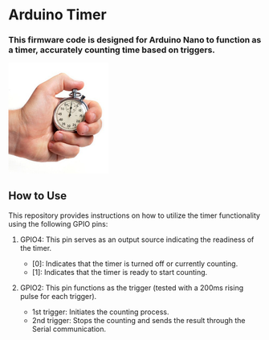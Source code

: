 # Arduino Timer
### This firmware code is designed for Arduino Nano to function as a timer, accurately counting time based on triggers.
<img src="/img/timer.jpeg" width="200">

## How to Use

This repository provides instructions on how to utilize the timer functionality using the following GPIO pins:

1. GPIO4: This pin serves as an output source indicating the readiness of the timer.

   - [0]: Indicates that the timer is turned off or currently counting.
   - [1]: Indicates that the timer is ready to start counting.

2. GPIO2: This pin functions as the trigger (tested with a 200ms rising pulse for each trigger).

   - 1st trigger: Initiates the counting process.
   - 2nd trigger: Stops the counting and sends the result through the Serial communication.
